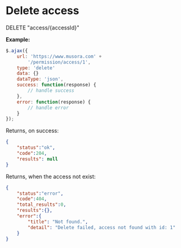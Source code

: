 Delete access
=

DELETE "access/{accessId}"

**Example:**

```JavaScript
$.ajax({
    url: 'https://www.musora.com' +
        '/permission/access/1',
    type: 'delete'
  	data: {} 
    dataType: 'json',
    success: function(response) {
        // handle success
    },
    error: function(response) {
        // handle error
    }
});
```

Returns, on success:

```JSON
{
    "status":"ok",
    "code":204,
    "results": null
}
```

Returns, when the access not exist:

```JSON
{
    "status":"error",
    "code":404,
    "total_results":0,
    "results":{},
    "error":{
        "title": "Not found.",
        "detail": "Delete failed, access not found with id: 1"
    }
}
```